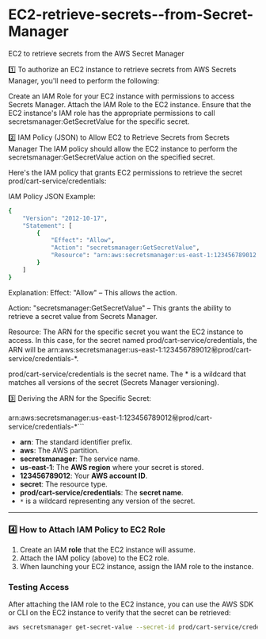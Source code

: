 # EC2-retrieve-secrets--from-Secret-Manager
EC2 to retrieve secrets from the AWS Secret Manager

1️⃣ To authorize an EC2 instance to retrieve secrets from AWS Secrets Manager, you'll need to perform the following:

Create an IAM Role for your EC2 instance with permissions to access Secrets Manager.
Attach the IAM Role to the EC2 instance.
Ensure that the EC2 instance's IAM role has the appropriate permissions to call secretsmanager:GetSecretValue for the specific secret.

2️⃣ IAM Policy (JSON) to Allow EC2 to Retrieve Secrets from Secrets Manager
The IAM policy should allow the EC2 instance to perform the secretsmanager:GetSecretValue action on the specified secret.

Here's the IAM policy that grants EC2 permissions to retrieve the secret prod/cart-service/credentials:


IAM Policy JSON Example:
```bash
{
    "Version": "2012-10-17",
    "Statement": [
        {
            "Effect": "Allow",
            "Action": "secretsmanager:GetSecretValue",
            "Resource": "arn:aws:secretsmanager:us-east-1:123456789012:secret:prod/cart-service/credentials-*"
        }
    ]
}
```

Explanation:
Effect: "Allow" – This allows the action.

Action: "secretsmanager:GetSecretValue" – This grants the ability to retrieve a secret value from Secrets Manager.

Resource: The ARN for the specific secret you want the EC2 instance to access.
In this case, for the secret named prod/cart-service/credentials, the ARN will be arn:aws:secretsmanager:us-east-1:123456789012:secret:prod/cart-service/credentials-*.

prod/cart-service/credentials is the secret name.
The * is a wildcard that matches all versions of the secret (Secrets Manager versioning).


3️⃣ Deriving the ARN for the Specific Secret:


arn:aws:secretsmanager:us-east-1:123456789012:secret:prod/cart-service/credentials-*```

- **arn**: The standard identifier prefix.
- **aws**: The AWS partition.
- **secretsmanager**: The service name.
- **us-east-1**: The **AWS region** where your secret is stored.
- **123456789012**: Your **AWS account ID**.
- **secret**: The resource type.
- **prod/cart-service/credentials**: The **secret name**.
- `*` is a wildcard representing any version of the secret.

---

### **4️⃣ How to Attach IAM Policy to EC2 Role**

1. Create an IAM **role** that the EC2 instance will assume.
2. Attach the IAM policy (above) to the EC2 role.
3. When launching your EC2 instance, assign the IAM role to the instance.

### **Testing Access**

After attaching the IAM role to the EC2 instance, you can use the AWS SDK or CLI on the EC2 instance to verify that the secret can be retrieved:

```bash
aws secretsmanager get-secret-value --secret-id prod/cart-service/credentials


